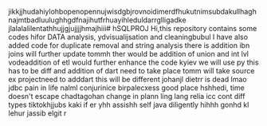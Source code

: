 jikkjjhudahiylohbopenopennujwisdgbjrovnoidimerdfhukutnimsubdakullhaghnajmtbadluulughhgdfnajihutfrhuayihleduldarrglligadke
jlalalalilentathhujjgjujjjjhmajhiii# hSQLPROJ
Hi,this repository contains some codes hifor DATA analysis, ydvisualijsation and cleaningbubul
I have also added code for duplicate removal and string analysis
there is addition ibn joins will further update tommh
ther would be addition of union and int lvl vodeaddition of etl would further enhance the code
kyiev we will use py
this has to be diff and addition of dart need to take place
tomm will take source ex projectneed to adddart
this will be different johanjl
dietrr is dead lmao
jdbc pain in life nalml
conjurinice
birpalecxess good place
hshhedi, time doesn't escape
chadtagohan
change in plann ling lang relia icc
cont diff types
tiktokhjjubs
kaki if er
yhh assishh self  java
diligently hihhh gonhd kl
lehur
jassib
elgit
r
